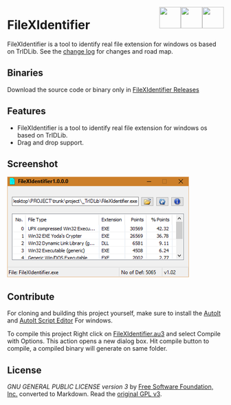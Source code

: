  
 [<img align="right" src="https://cdn.jsdelivr.net/npm/simple-icons@latest/icons/instagram.svg" width="50" height="50" />](http://www.instagram.com/gajjartejas)
 [<img align="right" src="https://cdn.jsdelivr.net/npm/simple-icons@latest/icons/twitter.svg" width="50" height="50" />](http://www.twitter.com/gajjartejas)
 [<img align="right" src="https://cdn.jsdelivr.net/npm/simple-icons@latest/icons/reddit.svg" width="50" height="50" />](http://www.reddit.com/u/gajjartejas)

# FileXIdentifier
FileXIdentifier is a tool to identify real file extension for windows os based on TrIDLib.
See the [change log](CHANGELOG.md) for changes and road map.

## Binaries
Download the source code or binary only in [FileXIdentifier Releases](https://github.com/gajjartejas/FileXIdentifier/releases/latest)

## Features 
- FileXIdentifier is a tool to identify real file extension for windows os based on TrIDLib.
- Drag and drop support.

## Screenshot
![Add new file dialog](screenshot.png)

## Contribute
For cloning and building this project yourself, make sure
to install the
[AutoIt](https://www.autoitscript.com/site/autoit/) 
and
[AutoIt Script Editor](https://www.autoitscript.com/site/autoit-script-editor/downloads/)
For windows.

To compile this project Right click on  [FileXIdentifier.au3](FileXIdentifier.au3) and select Compile with Options.
This action opens a new dialog box. Hit compile button to compile, a compiled binary will generate on same folder.

## License
*GNU GENERAL PUBLIC LICENSE version 3* by [Free Software Foundation, Inc.](http://fsf.org/) converted to Markdown.
Read the [original GPL v3](http://www.gnu.org/licenses/).
